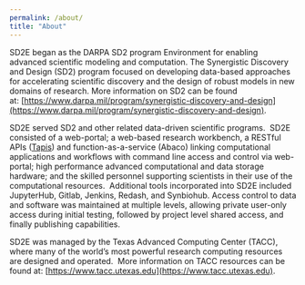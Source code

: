 ```yaml
---
permalink: /about/
title: "About"
---
```


SD2E began as the DARPA SD2 program Environment for enabling advanced scientific modeling and computation. The Synergistic Discovery and Design (SD2) program focused on developing data-based approaches for accelerating scientific discovery and the design of robust models in new domains of research. More information on SD2 can be found at: [https://www.darpa.mil/program/synergistic-discovery-and-design](https://www.darpa.mil/program/synergistic-discovery-and-design).

SD2E served SD2 and other related data-driven scientific programs.  SD2E consisted of a web-portal; a web-based research workbench, a RESTful APIs ([Tapis](https://tapis-project.org/)) and function-as-a-service (Abaco) linking computational applications and workflows with command line access and control via web-portal; high performance advanced computational and data storage hardware; and the skilled personnel supporting scientists in their use of the computational resources.  Additional tools incorporated into SD2E included JupyterHub, Gitlab, Jenkins, Redash, and Synbiohub. Access control to data and software was maintained at multiple levels, allowing private user-only access during initial testing, followed by project level shared access, and finally publishing capabilities.

SD2E was managed by the Texas Advanced Computing Center (TACC), where many of the world’s most powerful research computing resources are designed and operated.  More information on TACC resources can be found at: [https://www.tacc.utexas.edu](https://www.tacc.utexas.edu).
